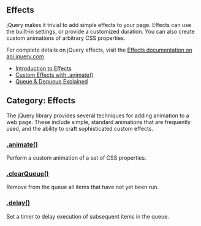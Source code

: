 ## **Effects**

jQuery makes it trivial to add simple effects to your page. Effects can use the built-in settings, or provide a customized duration. You can also create custom animations of arbitrary CSS properties.

For complete details on jQuery effects, visit the [Effects documentation on api.jquery.com](http://api.jquery.com/category/effects/).

* [Introduction to Effects](http://learn.jquery.com/effects/intro-to-effects/)
* [Custom Effects with .animate\(\)](http://learn.jquery.com/effects/custom-effects/)
* [Queue & Dequeue Explained](http://learn.jquery.com/effects/queue-and-dequeue-explained/)

## **Category: Effects**

The jQuery library provides several techniques for adding animation to a web page. These include simple, standard animations that are frequently used, and the ability to craft sophisticated custom effects.

### **[.animate\(\)](http://api.jquery.com/animate/ "Permalink to .animate()")**

Perform a custom animation of a set of CSS properties.

### **[.clearQueue\(\)](http://api.jquery.com/clearQueue/ "Permalink to .clearQueue()")**

Remove from the queue all items that have not yet been run.

### [**.delay\(\)**](http://api.jquery.com/delay/ "Permalink to .delay()")

Set a timer to delay execution of subsequent items in the queue.

